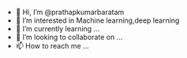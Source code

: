 - 👋 Hi, I’m @prathapkumarbaratam
- 👀 I’m interested in Machine learning,deep learning
- 🌱 I’m currently learning ...
- 💞️ I’m looking to collaborate on ...
- 📫 How to reach me ...

<!---
prathapkumarbaratam/prathapkumarbaratam is a ✨ special ✨ repository because its `README.md` (this file) appears on your GitHub profile.
You can click the Preview link to take a look at your changes.
--->
